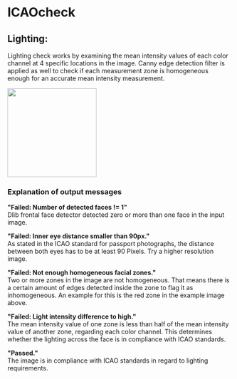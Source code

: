 # ICAOcheck

## Lighting:
Lighting check works by examining the mean intensity values of each color channel at 4 specific locations in the image. Canny edge detection filter is applied as well to check if each measurement zone is homogeneous enough for an accurate mean intensity measurement.

<p align="left">
  <img src="https://i.imgur.com/eVDUu2n.jpg" width="200"/>
</p>

### Explanation of output messages
**"Failed: Number of detected faces != 1"**  
Dlib frontal face detector detected zero or more than one face in the input image.

**"Failed: Inner eye distance smaller than 90px."**  
As stated in the ICAO standard for passport photographs, the distance between both eyes has to be at least 90 Pixels. Try a higher resolution image.

**"Failed:  Not enough homogeneous facial zones."**  
Two or more zones in the image are not homogeneous. That means there is a certain amount of edges detected inside the zone to flag it as inhomogeneous. An example for this is the red zone in the example image above.

**"Failed: Light intensity difference to high."**  
The mean intensity value of one zone is less than half of the mean intensity value of another zone, regarding each color channel. This determines whether the lighting across the face is in compliance with ICAO standards.

**"Passed."**  
The image is in compliance with ICAO standards in regard to lighting requirements.
